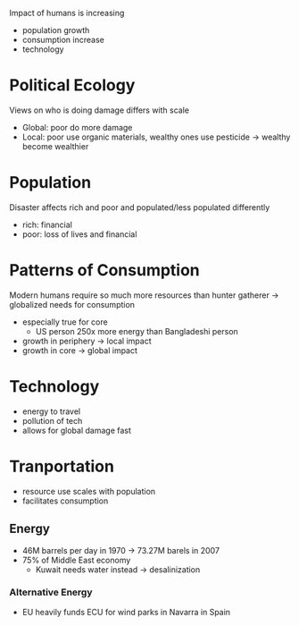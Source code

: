 Impact of humans is increasing
- population growth
- consumption increase
- technology

# Political Ecology

Views on who is doing damage differs with scale
- Global: poor do more damage
- Local: poor use organic materials, wealthy ones use pesticide -> wealthy become wealthier

# Population

Disaster affects rich and poor and populated/less populated differently
- rich: financial
- poor: loss of lives and financial

# Patterns of Consumption

Modern humans require so much more resources than hunter gatherer -> globalized needs for consumption
- especially true for core
	- US person 250x more energy than Bangladeshi person
- growth in periphery -> local impact
- growth in core -> global impact

# Technology

- energy to travel
- pollution of tech
- allows for global damage fast

# Tranportation

- resource use scales with population
- facilitates consumption

## Energy

- 46M barrels per day in 1970 -> 73.27M barels in 2007
- 75% of Middle East economy
	- Kuwait needs water instead -> desalinization

### Alternative Energy

- EU heavily funds ECU for wind parks in Navarra in Spain